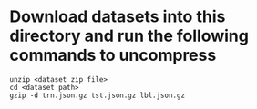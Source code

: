# Download datasets into this directory and run the following commands to uncompress

```
unzip <dataset zip file>
cd <dataset path>
gzip -d trn.json.gz tst.json.gz lbl.json.gz
```